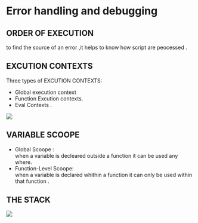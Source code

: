 # Error handling and debugging
## ORDER OF EXECUTION 
to find the source of an error ,it helps to know how script are peocessed .
## EXCUTION CONTEXTS
Three types of EXCUTION CONTEXTS:
- Global execution context
- Function Excution contexts.
- Eval Contexts .

![](https://d36dc0i8phs68b.cloudfront.net/wp-content/uploads/2019/05/15-ec-2-1024x559.png)

## VARIABLE SCOOPE
- Global Scoope :<br>
when a variable is decleared outside a function it can be used any where.  
- Function-Level Scoope:<br>
when a variable is declared whithin a function it can only be used within that function .

## THE STACK 
![](https://th.bing.com/th/id/OIP.pUZB_ygfou0mHYpOIPUp7wHaEY?w=305&h=181&c=7&o=5&dpr=1.25&pid=1.7)



